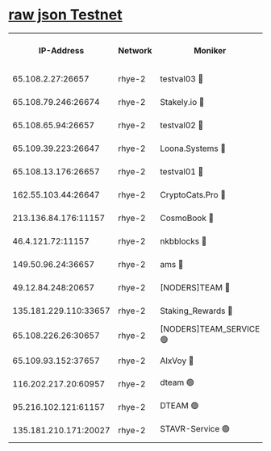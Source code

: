 
[raw json Testnet](https://rpc-check.quickt.stavr.tech/quickt/rpc-quickt-result.json)
=


<table><tr><th>IP-Address</th><th>Network</th><th>Moniker</th><th>Latest Block Height</th><th>Earliest Block Height</th><th>Catching Up</th><th>Tx Index</th><th>Voting Power</th><th>Scan Time</th></tr><tr><td>65.108.2.27:26657</td><td>rhye-2</td><td>testval03 🔴</td><td>1000275</td><td>1</td><td>False</td><td>on</td><td>11002050</td><td>2024-02-27T05:37:54.247545770UTC</td></tr><tr><td>65.108.79.246:26674</td><td>rhye-2</td><td>Stakely.io 🔴</td><td>1000276</td><td>1</td><td>False</td><td>on</td><td>10010</td><td>2024-02-27T05:37:56.589632284UTC</td></tr><tr><td>65.108.65.94:26657</td><td>rhye-2</td><td>testval02 🔴</td><td>1000276</td><td>1</td><td>False</td><td>on</td><td>11002050</td><td>2024-02-27T05:37:59.218156130UTC</td></tr><tr><td>65.109.39.223:26647</td><td>rhye-2</td><td>Loona.Systems 🔴</td><td>1000277</td><td>1</td><td>False</td><td>off</td><td>86949</td><td>2024-02-27T05:38:01.802690518UTC</td></tr><tr><td>65.108.13.176:26657</td><td>rhye-2</td><td>testval01 🔴</td><td>1000277</td><td>1</td><td>False</td><td>on</td><td>13082010</td><td>2024-02-27T05:38:02.804926872UTC</td></tr><tr><td>162.55.103.44:26647</td><td>rhye-2</td><td>CryptoCats.Pro 🔴</td><td>1000282</td><td>1</td><td>False</td><td>off</td><td>9999</td><td>2024-02-27T05:38:32.622582989UTC</td></tr><tr><td>213.136.84.176:11157</td><td>rhye-2</td><td>CosmoBook 🔴</td><td>1000281</td><td>65301</td><td>False</td><td>off</td><td>1528057</td><td>2024-02-27T05:38:26.313590702UTC</td></tr><tr><td>46.4.121.72:11157</td><td>rhye-2</td><td>nkbblocks 🔴</td><td>1000274</td><td>70101</td><td>False</td><td>off</td><td>81084</td><td>2024-02-27T05:37:47.435125857UTC</td></tr><tr><td>149.50.96.24:36657</td><td>rhye-2</td><td>ams 🔴</td><td>1000279</td><td>133501</td><td>False</td><td>on</td><td>10732</td><td>2024-02-27T05:38:15.857743949UTC</td></tr><tr><td>49.12.84.248:20657</td><td>rhye-2</td><td>[NODERS]TEAM 🔴</td><td>1000279</td><td>146001</td><td>False</td><td>on</td><td>59690</td><td>2024-02-27T05:38:13.514756322UTC</td></tr><tr><td>135.181.229.110:33657</td><td>rhye-2</td><td>Staking_Rewards 🔴</td><td>1000277</td><td>149101</td><td>False</td><td>on</td><td>9900</td><td>2024-02-27T05:38:02.151222692UTC</td></tr><tr><td>65.108.226.26:30657</td><td>rhye-2</td><td>[NODERS]TEAM_SERVICE 🟢</td><td>1000277</td><td>241501</td><td>False</td><td>on</td><td>0</td><td>2024-02-27T05:38:02.485363213UTC</td></tr><tr><td>65.109.93.152:37657</td><td>rhye-2</td><td>AlxVoy 🔴</td><td>1000275</td><td>315173</td><td>False</td><td>on</td><td>150351</td><td>2024-02-27T05:37:51.888164434UTC</td></tr><tr><td>116.202.217.20:60957</td><td>rhye-2</td><td>dteam 🟢</td><td>1000276</td><td>421794</td><td>False</td><td>on</td><td>0</td><td>2024-02-27T05:37:59.425868422UTC</td></tr><tr><td>95.216.102.121:61157</td><td>rhye-2</td><td>DTEAM 🟢</td><td>946425</td><td>945401</td><td>False</td><td>on</td><td>0</td><td>2024-02-27T05:37:56.887803574UTC</td></tr><tr><td>135.181.210.171:20027</td><td>rhye-2</td><td>STAVR-Service 🟢</td><td>1000278</td><td>997501</td><td>False</td><td>on</td><td>0</td><td>2024-02-27T05:38:11.248474741UTC</td></tr></table>